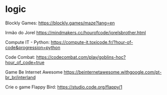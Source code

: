 # logic

Blockly Games: 
https://blockly.games/maze?lang=en

Irmão do Jorel
https://mindmakers.cc/hourofcode/jorelsbrother.html

Compute IT - Python:
https://compute-it.toxicode.fr/?hour-of-code&progression=python 

Code Combat:
https://codecombat.com/play/goblins-hoc?hour_of_code=true 

Game Be Internet Awesome
https://beinternetawesome.withgoogle.com/pt-br_br/interland

Crie o game Flappy Bird:
https://studio.code.org/flappy/1
